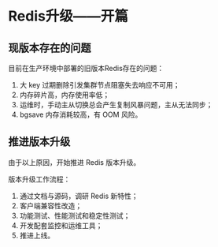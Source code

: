 # Redis升级——开篇


## 现版本存在的问题

目前在生产环境中部署的旧版本Redis存在的问题：

1. 大 key 过期删除引发集群节点阻塞失去响应不可用；
2. 内存碎片高，内存使用率低；
3. 运维时，手动主从切换总会产生复制风暴问题，主从无法同步；
4. bgsave 内存消耗较高，有 OOM 风险。

## 推进版本升级

由于以上原因，开始推进 Redis 版本升级。

版本升级工作流程：

1. 通过文档与源码，调研 Redis 新特性；
2. 客户端兼容性改造；
3. 功能测试、性能测试和稳定性测试；
4. 开发配套监控和运维工具；
5. 推进上线。

